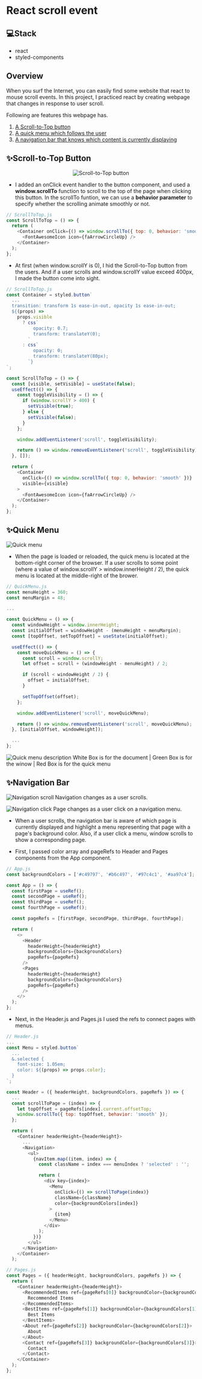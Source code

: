 # React scroll event

## 💻Stack

- react
- styled-components

## Overview

When you surf the Internet, you can easily find some website that react to mouse scroll events. In this project, I practiced react by creating webpage that changes in response to user scroll.

Following are features this webpage has.

1. [A Scroll-to-Top button](#scroll-to-top-button)
2. [A quick menu which follows the user](#quick-menu)
3. [A navigation bar that knows which content is currently displaying](#navigation-bar)

## ✨Scroll-to-Top Button

<div align="center">
  <img src="./README_ASSETS/ScrollToTopButton.gif" alt="Scroll-to-Top button">
</div>

- I added an onClick event handler to the button component, and used a **window.scrollTo** function to scroll to the top of the page when clicking this button. In the scrollTo funtion, we can use a **behavior parameter** to specify whether the scrolling animate smoothly or not.

```js
// ScrollToTop.js
const ScrollToTop = () => {
  return (
    <Container onClick={() => window.scrollTo({ top: 0, behavior: 'smooth' })}>
      <FontAwesomeIcon icon={faArrowCircleUp} />
    </Container>
  );
};
```

- At first (when window.scrollY is 0), I hid the Scroll-to-Top button from the users. And if a user scrolls and window.scrollY value exceed 400px, I made the button come into sight.

```js
// ScrollToTop.js
const Container = styled.button`
  ...
  transition: transform 1s ease-in-out, opacity 1s ease-in-out;
  ${(props) =>
    props.visible
      ? css`
          opacity: 0.7;
          transform: translateY(0);
        `
      : css`
          opacity: 0;
          transform: translateY(80px);
        `}
`;

const ScrollToTop = () => {
  const [visible, setVisible] = useState(false);
  useEffect(() => {
    const toggleVisibility = () => {
      if (window.scrollY > 400) {
        setVisible(true);
      } else {
        setVisible(false);
      }
    };

    window.addEventListener('scroll', toggleVisibility);

    return () => window.removeEventListener('scroll', toggleVisibility);
  }, []);

  return (
    <Container
      onClick={() => window.scrollTo({ top: 0, behavior: 'smooth' })}
      visible={visible}
    >
      <FontAwesomeIcon icon={faArrowCircleUp} />
    </Container>
  );
};
```

## ✨Quick Menu

![Quick menu](./README_ASSETS/QuickMenu.gif)

- When the page is loaded or reloaded, the quick menu is located at the bottom-right corner of the browser. If a user scrolls to some point (where a value of window.scrollY > window.innerHeight / 2), the quick menu is located at the middle-right of the brower.

```js
// QuickMenu.js
const menuHeight = 360;
const menuMargin = 48;

...

const QuickMenu = () => {
  const windowHeight = window.innerHeight;
  const initialOffset = windowHeight - (menuHeight + menuMargin);
  const [topOffset, setTopOffset] = useState(initialOffset);

  useEffect(() => {
    const moveQuickMenu = () => {
      const scroll = window.scrollY;
      let offset = scroll + (windowHeight - menuHeight) / 2;

      if (scroll < windowHeight / 2) {
        offset = initialOffset;
      }

      setTopOffset(offset);
    };

    window.addEventListener('scroll', moveQuickMenu);

    return () => window.removeEventListener('scroll', moveQuickMenu);
  }, [initialOffset, windowHeight]);

  ...
};
```

![Quick menu description](./README_ASSETS/QuickMenuDescription.jpg)
White Box is for the document | Green Box is for the winow | Red Box is for the quick menu

## ✨Navigation Bar

![Navigation scroll](./README_ASSETS/NavScroll.gif)
Navigation changes as a user scrolls.

![Navigation click](./README_ASSETS/NavClick.gif)
Page changes as a user click on a navigation menu.

- When a user scrolls, the navigation bar is aware of which page is currently displayed and highlight a menu representing that page with a page's background color. Also, if a user click a menu, window scrolls to show a corresponding page.

- First, I passed color array and pageRefs to Header and Pages components from the App component.

```js
// App.js
const backgroundColors = ['#c49797', '#b6c497', '#97c4c1', '#aa97c4'];

const App = () => {
  const firstPage = useRef();
  const secondPage = useRef();
  const thirdPage = useRef();
  const fourthPage = useRef();

  const pageRefs = [firstPage, secondPage, thirdPage, fourthPage];

  return (
    <>
      <Header
        headerHeight={headerHeight}
        backgroundColors={backgroundColors}
        pageRefs={pageRefs}
      />
      <Pages
        headerHeight={headerHeight}
        backgroundColors={backgroundColors}
        pageRefs={pageRefs}
      />
    </>
  );
};
```

- Next, in the Header.js and Pages.js I used the refs to connect pages with menus.

```js
// Header.js
...
const Menu = styled.button`
  ...
  &.selected {
    font-size: 1.05em;
    color: ${(props) => props.color};
  }
`;

const Header = ({ headerHeight, backgroundColors, pageRefs }) => {
  ...
  const scrollToPage = (index) => {
    let topOffset = pageRefs[index].current.offsetTop;
    window.scrollTo({ top: topOffset, behavior: 'smooth' });
  };

  return (
    <Container headerHeight={headerHeight}>
      ...
      <Navigation>
        <ul>
          {navItem.map((item, index) => {
            const className = index === menuIndex ? 'selected' : '';

            return (
              <div key={index}>
                <Menu
                  onClick={() => scrollToPage(index)}
                  className={className}
                  color={backgroundColors[index]}
                >
                  {item}
                </Menu>
              </div>
            );
          })}
        </ul>
      </Navigation>
    </Container>
  );
```

```js
// Pages.js
const Pages = ({ headerHeight, backgroundColors, pageRefs }) => {
  return (
    <Container headerHeight={headerHeight}>
      <RecommendedItems ref={pageRefs[0]} backgroundColor={backgroundColors[0]}>
        Recommended Items
      </RecommendedItems>
      <BestItems ref={pageRefs[1]} backgroundColor={backgroundColors[1]}>
        Best Items
      </BestItems>
      <About ref={pageRefs[2]} backgroundColor={backgroundColors[2]}>
        About
      </About>
      <Contact ref={pageRefs[3]} backgroundColor={backgroundColors[3]}>
        Contact
      </Contact>
    </Container>
  );
};
```
